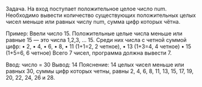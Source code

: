 Задача.
На вход поступает положительное целое число num.
Необходимо вывести количество существующих
положительных целых чисел меньше или равных числу num,
сумма цифр которых чётна.

Пример:
Ввели число 15.
Положительные целые числа меньше или равные 15 — это числа 1,2,3, … 15.
Среди них числа с четной суммой цифр:
• 2,
• 4,
• 6,
• 8,
• 11 (1+1=2, 2 четное),
• 13 (1+3=4, 4 четное)
• 15 (1+5=6, 6 четное)
Всего 7 чисел, программа должна вывести 7.

Ввод: число = 30
Вывод: 14
Пояснение:
14 целых чисел меньше или равных 30, суммы цифр которых четны, равны
2, 4, 6, 8, 11, 13, 15, 17, 19, 20, 22, 24, 26 и 28.

